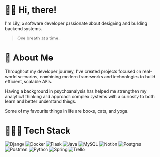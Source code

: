 # 👋🏻 Hi, there!

I'm Lily, a software developer passionate about designing and building backend systems.

> One breath at a time.

# 🌙 About Me

Throughout my developer journey, I've created projects focused on real-world scenarios, combining modern frameworks and technologies to build efficient, scalable APIs.

Having a background in psychoanalysis has helped me strengthen my analytical thinking and approach complex systems with a curiosity to both learn and better understand things.

Some of my favourite things in life are books, cats, and yoga.

# 👩🏻‍💻 Tech Stack

![Django](https://img.shields.io/badge/Django-113628.svg?style=for-the-badge&logo=django&logoColor=white)
![Docker](https://img.shields.io/badge/Docker-blue.svg?style=for-the-badge&logo=docker&logoColor=white)
![Flask](https://img.shields.io/badge/Flask-FFFFFF.svg?style=for-the-badge&logo=flask&logoColor=black)
![Java](https://img.shields.io/badge/Java-%23ED8B00.svg?style=for-the-badge)
![MySQL](https://img.shields.io/badge/MySQL-%23323330.svg?style=for-the-badge&logo=mysql&logoColor=00BFFF)
![Notion](https://img.shields.io/badge/Notion-FFFFFF.svg?style=for-the-badge&logo=notion&logoColor=black)
![Postgres](https://img.shields.io/badge/Postgres-%23323330.svg?style=for-the-badge&logo=postgresql&logoColor=00BFFF)
![Postman](https://img.shields.io/badge/Postman-FF6C37?style=for-the-badge&logo=postman&logoColor=white)
![Python](https://img.shields.io/badge/Python-306998.svg?style=for-the-badge&logo=python&logoColor=FFD43B)
![Spring](https://img.shields.io/badge/Spring-FFFFFF.svg?style=for-the-badge&logo=spring&logoColor=green)
![Trello](https://img.shields.io/badge/Trello-%23026AA7.svg?style=for-the-badge&logo=Trello&logoColor=white)
